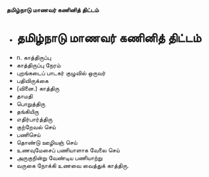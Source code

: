 **தமிழ்நாடு மாணவர் கணினித் திட்டம்**
- # தமிழ்நாடு மாணவர் கணினித் திட்டம்
- n. காத்திருப்பு
- காத்திருப்பு நேரம்
- புறங்கடைப் பாடகர் குழுவில் ஒருவர்
- பதிவிருக்கை
- (வினை.) காத்திரு
- தாமதி
- பொறுத்திரு
- தங்கியிரு
- எதிர்பார்த்திரு
- குற்றேவல் செய்
- பணிசெய்
- தொண்டு ஊழியஞ் செய்
- உணவுமேசைப் பணியாளாக வேலை செய்
- அருகுநின்று வேண்டிய பணியாற்று
- வருகை நோக்கி உணவை வைத்துக் காத்திரு.

